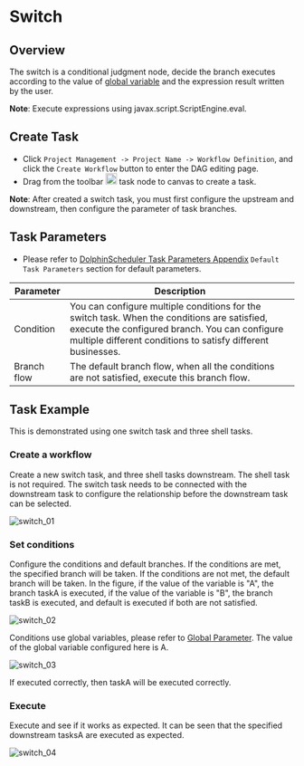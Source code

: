 # Switch

## Overview

The switch is a conditional judgment node, decide the branch executes according to the value of [global variable](../parameter/global.md) and the expression result written by the user.

**Note**: Execute expressions using javax.script.ScriptEngine.eval.

## Create Task

- Click `Project Management -> Project Name -> Workflow Definition`, and click the `Create Workflow` button to enter the DAG editing page.
- Drag from the toolbar <img src="../../../../img/switch.png" width="20"/> task node to canvas to create a task.

**Note**: After created a switch task, you must first configure the upstream and downstream, then configure the parameter of task branches.

## Task Parameters

- Please refer to [DolphinScheduler Task Parameters Appendix](appendix.md) `Default Task Parameters` section for default parameters.

| **Parameter** |                                                                                                **Description**                                                                                                |
|---------------|---------------------------------------------------------------------------------------------------------------------------------------------------------------------------------------------------------------|
| Condition     | You can configure multiple conditions for the switch task. When the conditions are satisfied, execute the configured branch. You can configure multiple different conditions to satisfy different businesses. |
| Branch flow   | The default branch flow, when all the conditions are not satisfied, execute this branch flow.                                                                                                                 |

## Task Example

This is demonstrated using one switch task and three shell tasks.

### Create a workflow

Create a new switch task, and three shell tasks downstream. The shell task is not required.
The switch task needs to be connected with the downstream task to configure the relationship before the downstream task can be selected.

![switch_01](../../../../img/tasks/demo/switch_01.png)

### Set conditions

Configure the conditions and default branches. If the conditions are met, the specified branch will be taken. If the conditions are not met, the default branch will be taken.
In the figure, if the value of the variable is "A", the branch taskA is executed, if the value of the variable is "B", the branch taskB is executed, and default is executed if both are not satisfied.

![switch_02](../../../../img/tasks/demo/switch_02.png)

Conditions use global variables, please refer to [Global Parameter](../parameter/global.md).
The value of the global variable configured here is A.

![switch_03](../../../../img/tasks/demo/switch_03.png)

If executed correctly, then taskA will be executed correctly.

### Execute

Execute and see if it works as expected. It can be seen that the specified downstream tasksA are executed as expected.

![switch_04](../../../../img/tasks/demo/switch_04.png)
